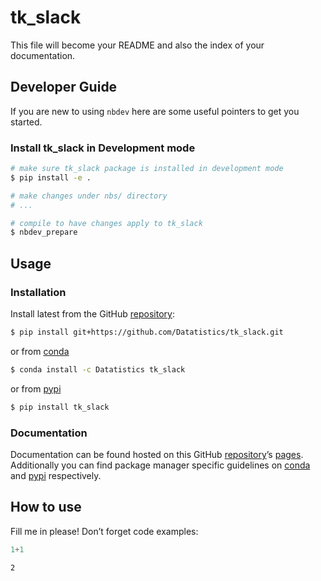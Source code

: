 # tk_slack


<!-- WARNING: THIS FILE WAS AUTOGENERATED! DO NOT EDIT! -->

This file will become your README and also the index of your
documentation.

## Developer Guide

If you are new to using `nbdev` here are some useful pointers to get you
started.

### Install tk_slack in Development mode

``` sh
# make sure tk_slack package is installed in development mode
$ pip install -e .

# make changes under nbs/ directory
# ...

# compile to have changes apply to tk_slack
$ nbdev_prepare
```

## Usage

### Installation

Install latest from the GitHub
[repository](https://github.com/Datatistics/tk_slack):

``` sh
$ pip install git+https://github.com/Datatistics/tk_slack.git
```

or from [conda](https://anaconda.org/Datatistics/tk_slack)

``` sh
$ conda install -c Datatistics tk_slack
```

or from [pypi](https://pypi.org/project/tk_slack/)

``` sh
$ pip install tk_slack
```

### Documentation

Documentation can be found hosted on this GitHub
[repository](https://github.com/Datatistics/tk_slack)’s
[pages](https://Datatistics.github.io/tk_slack/). Additionally you can
find package manager specific guidelines on
[conda](https://anaconda.org/Datatistics/tk_slack) and
[pypi](https://pypi.org/project/tk_slack/) respectively.

## How to use

Fill me in please! Don’t forget code examples:

``` python
1+1
```

    2
